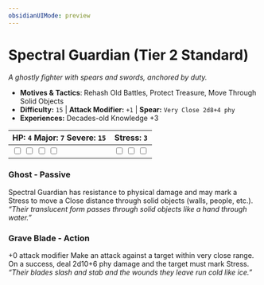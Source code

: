 ```yaml
---
obsidianUIMode: preview
---
```

# Spectral Guardian (Tier 2 Standard)

*A ghostly fighter with spears and swords, anchored by duty.*

- **Motives & Tactics**: Rehash Old Battles, Protect Treasure, Move Through Solid Objects
- **Difficulty:** `15` | **Attack Modifier:** `+1` | **Spear:** `Very Close 2d8+4 phy`
- **Experiences:** Decades-old Knowledge +3

| HP: `4` Major: `7` Severe: `15` | Stress: `3` |
|--|--|
|  <input type="checkbox" unchecked id="5ef44dfc"> <input type="checkbox" unchecked id="0314d7fa"> <input type="checkbox" unchecked id="31b7750f"> <input type="checkbox" unchecked id="fd220be9"> |  <input type="checkbox" unchecked id="074fade3"> <input type="checkbox" unchecked id="8c4cfdaf"> <input type="checkbox" unchecked id="fcba0097"> |

### Ghost - Passive

Spectral Guardian has resistance to physical damage and may mark a Stress to move a Close distance through solid objects (walls, people, etc.). *“Their translucent form passes through solid objects like a hand through water.”*

### Grave Blade - Action

+0 attack modifier Make an attack against a target within very close range. On a success, deal 2d10+6 phy damage and the target must mark Stress. *“Their blades slash and stab and the wounds they leave run cold like ice.”*



